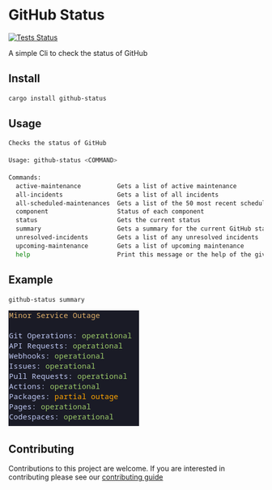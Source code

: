# GitHub Status

[![Tests Status](https://github.com/sanders41/github-status/actions/workflows/testing.yaml/badge.svg?branch=main&event=push)](https://github.com/sanders41/python-project-generator/actions?query=workflow%3ATesting+branch%3Amain+event%3Apush)

A simple Cli to check the status of GitHub

## Install

```sh
cargo install github-status
```

## Usage

```sh
Checks the status of GitHub

Usage: github-status <COMMAND>

Commands:
  active-maintenance          Gets a list of active maintenance
  all-incidents               Gets a list of all incidents
  all-scheduled-maintenances  Gets a list of the 50 most recent scheduled maintenances
  component                   Status of each component
  status                      Gets the current status
  summary                     Gets a summary for the current GitHub status
  unresolved-incidents        Gets a list of any unresolved incidents
  upcoming-maintenance        Gets a list of upcoming maintenance
  help                        Print this message or the help of the given subcommand(s)
```

## Example

```sh
github-status summary
```

![Summary](./assets/summary.png)

## Contributing

Contributions to this project are welcome. If you are interested in contributing please see our [contributing guide](CONTRIBUTING.md)
